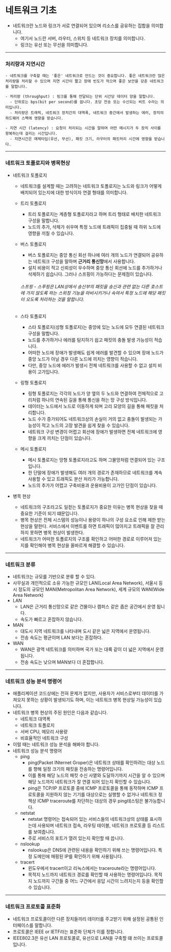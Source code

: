 네트워크 기초
=
- 네트워크란 노드와 링크가 서로 연결되어 있으며 리소스를 공유하는 집합을 의미합니다.
  - 여기서 노드란 서버, 라우터, 스위치 등 네트워크 장치를 의미합니다.
  - 링크는 유선 또는 무선을 의미합니다.
***
### 처리량과 지연시간
~~~
- 네트워크를 구축할 때는 '좋은' 네트워크로 만드는 것이 중요합니다. 좋은 네트워크란 많은 처리량을 처리할 수 있으며 지연 시간이 짧고 장애 빈도가 적으며 좋은 보안을 갖춘 네트워크를 말합니다. 
  
- 처리량 (throughput) : 링크를 통해 전달되는 단위 시간당 데이터 양을 말합니다.
  - 단위로는 bps(bit per second)를 씁니다. 초당 전송 또는 수신되는 비트 수라는 의미입니다.
  - 처리량은 트래픽, 네트워크 장치간의 대역폭, 네트워크 중간에서 발생하는 에러, 장치의 하드웨어 스펙에 영향을 받습니다.

- 지연 시간 (latency) : 요청이 처리되는 시간을 말하며 어떤 메시지가 두 장치 사이를 왕복하는데 걸리는 시간입니다.
  - 지연시간은 매체타입(유선, 무선), 패킷 크기, 라우터의 패킷처리 시간에 영향을 받습니다.
~~~
***
### 네트워크 토폴로지와 병목현상
- 네트워크 토폴로지
  - 네트워크를 설계할 때는 고려하는 네트워크 토폴로지는 노드와 링크가 어떻게 배치되어 있는지에 대한 방식이자 연결 형태를 의미합니다.

  - 트리 토폴로지
    - 트리 토폴로지는 계층형 토폴로지라고 하며 트리 형태로 배치한 네트워크 구성을 말합니다.
    - 노드의 추가, 삭제가 쉬우며 특정 노드에 트래픽이 집중될 때 하위 노드에 영향을 끼칠 수 있습니다.
  - 버스 토폴로지
    - 버스 토폴로지는 중앙 통신 회선 하나에 여러 개의 노드가 연결되어 공유하는 네트워크 구성을 말하며 <strong>근거리 통신망</strong>에서 사용합니다.
    - 설치 비용이 적고 신뢰성이 우수하며 중앙 통신 회선에 노드를 추가하거나 삭제하기 쉽습니다. 그러나 스프핑이 가능하다는 문제점이 있습니다.
    ###### 스프핑 - 스푸핑은 LAN상에서 송신부의 패킷을 송신과 관련 없는 다른 호스트에 가지 않도록 하는 스위칭 기능을 마비시키거나 속여서 특정 노드에 해당 패킷이 오도록 처리하는 것을 말합니다.
  - 스타 토폴로지
    - 스타 토폴로지(성형 토폴로지)는 중앙에 있는 노드에 모두 연결된 네트워크 구성을 말합니다.
    - 노드를 추가하거나 에러를 탐지하기 쉽고 패킷의 충돌 발생 가능성이 적습니다.
    - 어떠한 노드에 장애가 발생해도 쉽게 에러를 발견할 수 있으며 장애 노드가 중앙 노드가 아닐 경우 다른 노드에 끼치는 영향이 적습니다.
    - 다만, 중앙 노드에 에러가 발생시 전체 네트워크를 사용할 수 없고 설치 비용이 고가입니다.
  - 링형 토폴로지
    - 링형 토폴로지는 각각의 노드가 양 옆의 두 노드와 연결하여 전체적으로 고리처럼 하나의 연속된 길을 통해 통신을 하는 망 구성 방식입니다.
    - 데이터는 노드에서 노드로 이동하게 되며 고리 모양의 길을 통해 패킷을 처리합니다.
    - 노드 수가 증가되어도 네트워크상의 손실이 거의 없고 충돌이 발생되는 가능성이 적고 노드의 고장 발견을 쉽게 찾을 수 있습니다.
    - 네트워크 구성 변경이 어렵고 회선에 장애가 발생하면 전체 네트워크에 영향을 크게 끼치는 단점이 있습니다.
  - 메시 토폴로지
    - 메시 토폴로지는 망형 토폴로지라고도 하며 그물망처럼 연결되어 있는 구조입니다.
    - 한 단말에 장애가 발생해도 여러 개의 경로가 존재하므로 네트워크를 계속 사용할 수 있고 트래픽도 분산 처리가 가능합니다.
    - 노드의 추가가 어렵고 구축비용과 운용비용이 고가인 단점이 있습니다.

- 병목 현상
  - 네트워크의 구조라고도 일컫는 토폴로지가 중요한 이유는 병목 현상을 찾을 때 중요한 기준이 되기 떄문입니다.
  - 병목 현상은 전체 시스템의 성능이나 용량이 하나의 구성 요소로 인해 제한 받는 현상을 말한다. 서비스에서 이벤트를 하면 트래픽이 많아지고 트래픽을 잘 관리 하지 못하면 병목 현상이 발생한다.
  - 네트워크가 어떠한 토폴로지의 구조를 확인하고 어떠한 경로로 이루어져 있는지를 확인해야 병목 현상을 올바르게 해결할 수 있습니다.
***
### 네트워크 분류
  - 네트워크는 규모를 기반으로 분류 할 수 있다.
  - 사무실과 개인적으로 소유 가능한 규모인 LAN(Local Area Network), 서울시 등 시 정도의 규모인 MAN(Metropolitan Area Network), 세계 규모의 WAN(Wide Area Network)
  - LAN
    - LAN은 근거리 통신망으로 같은 건물이나 캠퍼스 같은 좁은 공간에서 운영 됩니다.
    - 속도가 빠르고 혼잡하지 않습니다.
  - MAN
    - 대도시 지역 네트워크를 나타내며 도시 같은 넓은 지역에서 운영됩니다.
    - 전송 속도는 평균이며 LAN 보다는 혼잡하다.
  - WAN
    - WAN은 광역 네트워크를 의미하며 국가 또는 대륙 같이 더 넓은 지역에서 운영됩니다.
    - 전송 속도는 낮으며 MAN보다 더 혼잡합니다.
***
### 네트워크 성능 분석 명령어
  - 애플리케이션 코드상에는 전혀 문제가 없지만, 사용자가 서비스로부터 데이터를 가져오지 못하는 상황이 발생되기도 하며, 이는 네트워크 병목 현상일 가능성이 있습니다.
  - 네트워크 병목 현상의 주된 원인은 다음과 같습니다.
    - 네트워크 대역폭
    - 네트워크 토폴로지
    - 서버 CPU, 메모리 사용량
    - 비효율적인 네트워크 구성
  - 이럴 때는 네트워크 성능 분석을 해봐야 합니다.
  - 네트워크 성능 분석 명령어
    - ping
      - ping(Packet INternet Groper)은 네트워크 상태를 확인하려는 대상 노드를 향해 일정 크기의 패킷을 전송하는 명령어입니다.
      - 이를 통해 해당 노드의 패킷 수신 사앹와 도달하기까지 시간을 알 수 있으며 해당 노드까지 네트워크가 잘 연결 되어 있는지 확인할 수 있습니다.
      - ping은 TCP/IP 프로토콜 중에 ICMP 프로토콜을 통해 동작하며 ICMP 프로토콜을 지원하지 않는 기기를 대상으로는 실행할 수 없거나 네트워크 정책상 ICMP traceroute를 차단하는 대상의 경우 ping테스팅은 불가능합니다.
    - netstat
      - netstat 명령어는 접속되어 있는 서비스들의 네트워크상의 상태를 표시하는데 사용되며 네트워크 접속, 라우팅 테이블, 네트워크 프로토콜 등 리스트를 보여줍니다.
      - 주로 서비스의 포트가 열려 있는지 확인할 때 씁니다.
    - nslookup
      - nslookup은 DNS에 관련된 내용을 확인하기 위해 쓰는 명령어입니다. 특정 도메인에 매핑된 IP를 확인하기 위해 사용됩니다.
    - tracert
      - 윈도우에서 tracert이고 리눅스에서는 traceroute라는 명령어입니다.
      - 목적지 노드까지 네트워크 경로를 확인할 때 사용하는 명령어입니다. 목적지 노드까지 구간들 중 어느 구간에서 응답 시간이 느려지는지 등을 확인할 수 있습니다.
***
### 네트워크 프로토콜 표준화
 - 네트워크 프로토콜이란 다른 장치들끼리 데이터를 주고받기 위해 설정된 공통된 인터페이스를 말합니다.
 - 프로토콜은 IEEE or IETF라는 표준화 단체가 이를 정합니다.
 - IEEE802.3은 유선 LAN 프로토콜로, 유선으로 LAN을 구축할 떄 쓰이는 프로토콜입니다.